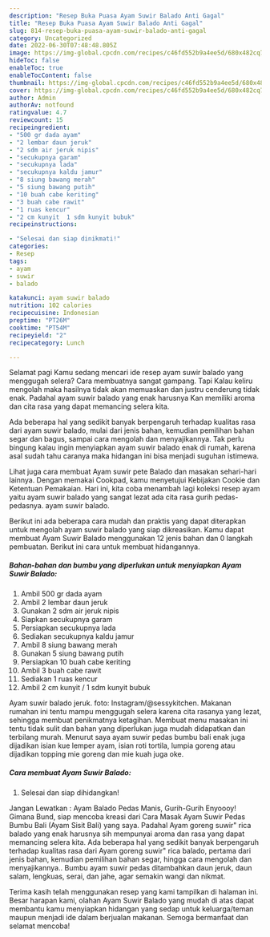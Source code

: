 ```yaml
---
description: "Resep Buka Puasa Ayam Suwir Balado Anti Gagal"
title: "Resep Buka Puasa Ayam Suwir Balado Anti Gagal"
slug: 814-resep-buka-puasa-ayam-suwir-balado-anti-gagal
category: Uncategorized
date: 2022-06-30T07:48:48.805Z
image: https://img-global.cpcdn.com/recipes/c46fd552b9a4ee5d/680x482cq70/ayam-suwir-balado-foto-resep-utama.jpg
hideToc: false
enableToc: true
enableTocContent: false
thumbnail: https://img-global.cpcdn.com/recipes/c46fd552b9a4ee5d/680x482cq70/ayam-suwir-balado-foto-resep-utama.jpg
cover: https://img-global.cpcdn.com/recipes/c46fd552b9a4ee5d/680x482cq70/ayam-suwir-balado-foto-resep-utama.jpg
author: Admin
authorAv: notfound
ratingvalue: 4.7
reviewcount: 15
recipeingredient:
- "500 gr dada ayam"
- "2 lembar daun jeruk"
- "2 sdm air jeruk nipis"
- "secukupnya garam"
- "secukupnya lada"
- "secukupnya kaldu jamur"
- "8 siung bawang merah"
- "5 siung bawang putih"
- "10 buah cabe keriting"
- "3 buah cabe rawit"
- "1 ruas kencur"
- "2 cm kunyit  1 sdm kunyit bubuk"
recipeinstructions:

- "Selesai dan siap dinikmati!"
categories:
- Resep
tags:
- ayam
- suwir
- balado

katakunci: ayam suwir balado 
nutrition: 102 calories
recipecuisine: Indonesian
preptime: "PT26M"
cooktime: "PT54M"
recipeyield: "2"
recipecategory: Lunch

---
```



Selamat pagi Kamu sedang mencari ide resep ayam suwir balado yang menggugah selera? Cara membuatnya sangat gampang. Tapi Kalau keliru mengolah maka hasilnya tidak akan memuaskan dan justru cenderung tidak enak. Padahal ayam suwir balado yang enak harusnya Kan memiliki aroma dan cita rasa yang dapat memancing selera kita.


Ada beberapa hal yang sedikit banyak berpengaruh terhadap kualitas rasa dari ayam suwir balado, mulai dari jenis bahan, kemudian pemilihan bahan segar dan bagus, sampai cara mengolah dan menyajikannya. Tak perlu bingung kalau ingin menyiapkan ayam suwir balado enak di rumah, karena asal sudah tahu caranya maka hidangan ini bisa menjadi suguhan istimewa.

Lihat juga cara membuat Ayam suwir pete Balado dan masakan sehari-hari lainnya. Dengan memakai Cookpad, kamu menyetujui Kebijakan Cookie dan Ketentuan Pemakaian. Hari ini, kita coba menambah lagi koleksi resep ayam yaitu ayam suwir balado yang sangat lezat ada cita rasa gurih pedas-pedasnya. ayam suwir balado.


Berikut ini ada beberapa cara mudah dan praktis yang dapat diterapkan untuk mengolah ayam suwir balado yang siap dikreasikan. Kamu dapat membuat Ayam Suwir Balado menggunakan 12 jenis bahan dan 0 langkah pembuatan. Berikut ini cara untuk membuat hidangannya.

<!--inarticleads1-->

##### Bahan-bahan dan bumbu yang diperlukan untuk menyiapkan Ayam Suwir Balado:

1. Ambil 500 gr dada ayam
1. Ambil 2 lembar daun jeruk
1. Gunakan 2 sdm air jeruk nipis
1. Siapkan secukupnya garam
1. Persiapkan secukupnya lada
1. Sediakan secukupnya kaldu jamur
1. Ambil 8 siung bawang merah
1. Gunakan 5 siung bawang putih
1. Persiapkan 10 buah cabe keriting
1. Ambil 3 buah cabe rawit
1. Sediakan 1 ruas kencur
1. Ambil 2 cm kunyit / 1 sdm kunyit bubuk


Ayam suwir balado jeruk. foto: Instagram/@sessykitchen. Makanan rumahan ini tentu mampu menggugah selera karena cita rasanya yang lezat, sehingga membuat penikmatnya ketagihan. Membuat menu masakan ini tentu tidak sulit dan bahan yang diperlukan juga mudah didapatkan dan terbilang murah. Menurut saya ayam suwir pedas bumbu bali enak juga dijadikan isian kue lemper ayam, isian roti tortila, lumpia goreng atau dijadikan topping mie goreng dan mie kuah juga oke. 

<!--inarticleads2-->

##### Cara membuat Ayam Suwir Balado:


1. Selesai dan siap dihidangkan!

Jangan Lewatkan : Ayam Balado Pedas Manis, Gurih-Gurih Enyoooy! Gimana Bund, siap mencoba kreasi dari Cara Masak Ayam Suwir Pedas Bumbu Bali (Ayam Sisit Bali) yang saya. Padahal Ayam goreng suwir&#34; rica balado yang enak harusnya sih mempunyai aroma dan rasa yang dapat memancing selera kita. Ada beberapa hal yang sedikit banyak berpengaruh terhadap kualitas rasa dari Ayam goreng suwir&#34; rica balado, pertama dari jenis bahan, kemudian pemilihan bahan segar, hingga cara mengolah dan menyajikannya.. Bumbu ayam suwir pedas ditambahkan daun jeruk, daun salam, lengkuas, serai, dan jahe, agar semakin wangi dan nikmat. 

Terima kasih telah menggunakan resep yang kami tampilkan di halaman ini. Besar harapan kami, olahan Ayam Suwir Balado yang mudah di atas dapat membantu kamu menyiapkan hidangan yang sedap untuk keluarga/teman maupun menjadi ide dalam berjualan makanan. Semoga bermanfaat dan selamat mencoba!
